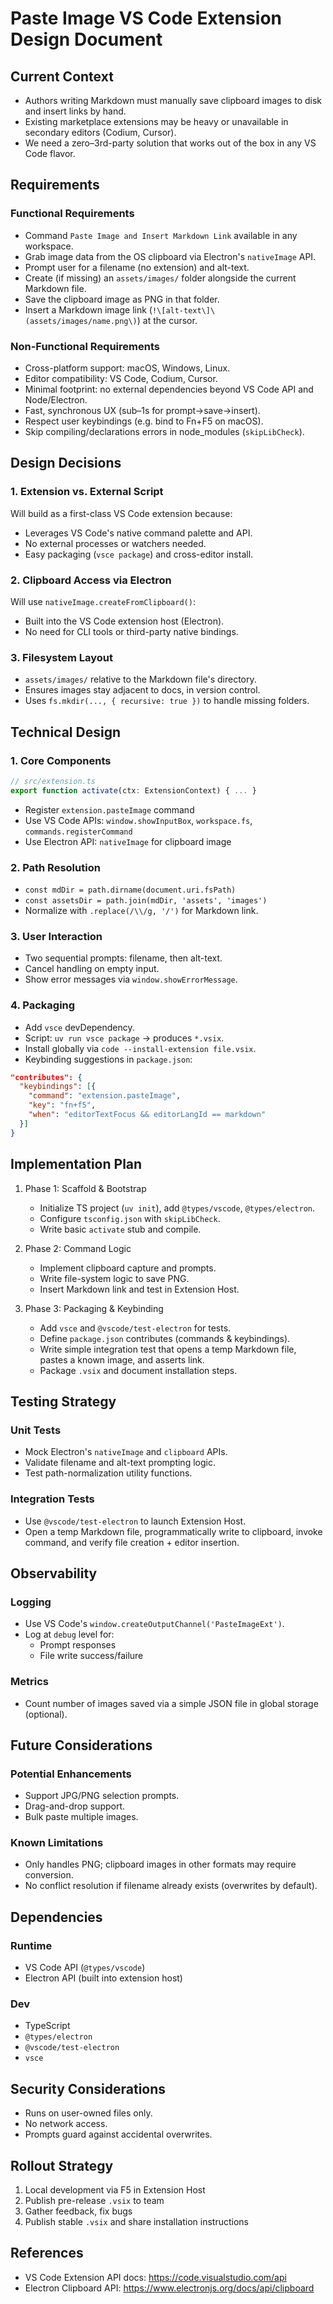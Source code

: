 # Paste Image VS Code Extension Design Document

## Current Context
- Authors writing Markdown must manually save clipboard images to disk and insert links by hand.
- Existing marketplace extensions may be heavy or unavailable in secondary editors (Codium, Cursor).
- We need a zero–3rd-party solution that works out of the box in any VS Code flavor.

## Requirements

### Functional Requirements
- Command `Paste Image and Insert Markdown Link` available in any workspace.
- Grab image data from the OS clipboard via Electron's `nativeImage` API.
- Prompt user for a filename (no extension) and alt-text.
- Create (if missing) an `assets/images/` folder alongside the current Markdown file.
- Save the clipboard image as PNG in that folder.
- Insert a Markdown image link (`!\[alt-text\]\(assets/images/name.png\)`) at the cursor.

### Non-Functional Requirements
- Cross-platform support: macOS, Windows, Linux.
- Editor compatibility: VS Code, Codium, Cursor.
- Minimal footprint: no external dependencies beyond VS Code API and Node/Electron.
- Fast, synchronous UX (sub–1s for prompt→save→insert).
- Respect user keybindings (e.g. bind to Fn+F5 on macOS).
- Skip compiling/declarations errors in node_modules (`skipLibCheck`).

## Design Decisions

### 1. Extension vs. External Script
Will build as a first-class VS Code extension because:
- Leverages VS Code's native command palette and API.
- No external processes or watchers needed.
- Easy packaging (`vsce package`) and cross-editor install.

### 2. Clipboard Access via Electron
Will use `nativeImage.createFromClipboard()`:
- Built into the VS Code extension host (Electron).
- No need for CLI tools or third-party native bindings.

### 3. Filesystem Layout
- `assets/images/` relative to the Markdown file's directory.
- Ensures images stay adjacent to docs, in version control.
- Uses `fs.mkdir(..., { recursive: true })` to handle missing folders.

## Technical Design

### 1. Core Components
```typescript
// src/extension.ts
export function activate(ctx: ExtensionContext) { ... }
```
- Register `extension.pasteImage` command
- Use VS Code APIs: `window.showInputBox`, `workspace.fs`, `commands.registerCommand`
- Use Electron API: `nativeImage` for clipboard image

### 2. Path Resolution
- `const mdDir = path.dirname(document.uri.fsPath)`
- `const assetsDir = path.join(mdDir, 'assets', 'images')`
- Normalize with `.replace(/\\/g, '/')` for Markdown link.

### 3. User Interaction
- Two sequential prompts: filename, then alt-text.
- Cancel handling on empty input.
- Show error messages via `window.showErrorMessage`.

### 4. Packaging
- Add `vsce` devDependency.
- Script: `uv run vsce package` → produces `*.vsix`.
- Install globally via `code --install-extension file.vsix`.
- Keybinding suggestions in `package.json`:
```json
"contributes": {
  "keybindings": [{
    "command": "extension.pasteImage",
    "key": "fn+f5",
    "when": "editorTextFocus && editorLangId == markdown"
  }]
}
```

## Implementation Plan

1. Phase 1: Scaffold & Bootstrap
   - Initialize TS project (`uv init`), add `@types/vscode`, `@types/electron`.
   - Configure `tsconfig.json` with `skipLibCheck`.
   - Write basic `activate` stub and compile.

2. Phase 2: Command Logic
   - Implement clipboard capture and prompts.
   - Write file-system logic to save PNG.
   - Insert Markdown link and test in Extension Host.

3. Phase 3: Packaging & Keybinding
   - Add `vsce` and `@vscode/test-electron` for tests.
   - Define `package.json` contributes (commands & keybindings).
   - Write simple integration test that opens a temp Markdown file, pastes a known image, and asserts link.
   - Package `.vsix` and document installation steps.

## Testing Strategy

### Unit Tests
- Mock Electron's `nativeImage` and `clipboard` APIs.
- Validate filename and alt-text prompting logic.
- Test path-normalization utility functions.

### Integration Tests
- Use `@vscode/test-electron` to launch Extension Host.
- Open a temp Markdown file, programmatically write to clipboard, invoke command, and verify file creation + editor insertion.

## Observability

### Logging
- Use VS Code's `window.createOutputChannel('PasteImageExt')`.
- Log at `debug` level for:
  - Prompt responses
  - File write success/failure

### Metrics
- Count number of images saved via a simple JSON file in global storage (optional).

## Future Considerations

### Potential Enhancements
- Support JPG/PNG selection prompts.
- Drag-and-drop support.
- Bulk paste multiple images.

### Known Limitations
- Only handles PNG; clipboard images in other formats may require conversion.
- No conflict resolution if filename already exists (overwrites by default).

## Dependencies

### Runtime
- VS Code API (`@types/vscode`)
- Electron API (built into extension host)

### Dev
- TypeScript
- `@types/electron`
- `@vscode/test-electron`
- `vsce`

## Security Considerations
- Runs on user-owned files only.
- No network access.
- Prompts guard against accidental overwrites.

## Rollout Strategy

1. Local development via F5 in Extension Host
2. Publish pre-release `.vsix` to team
3. Gather feedback, fix bugs
4. Publish stable `.vsix` and share installation instructions

## References
- VS Code Extension API docs: https://code.visualstudio.com/api
- Electron Clipboard API: https://www.electronjs.org/docs/api/clipboard 